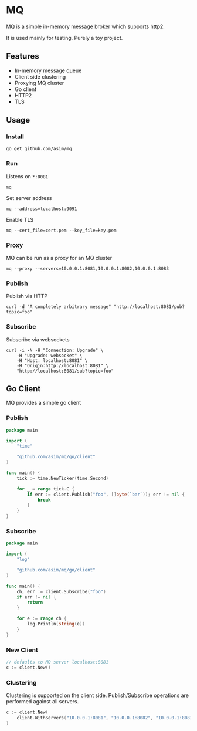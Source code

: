 # MQ

MQ is a simple in-memory message broker which supports http2.

It is used mainly for testing. Purely a toy project.

## Features

- In-memory message queue
- Client side clustering
- Proxying MQ cluster
- Go client
- HTTP2
- TLS

## Usage

### Install

```shell
go get github.com/asim/mq
```

### Run

Listens on `*:8081`
```shell
mq
```

Set server address
```shell
mq --address=localhost:9091
```

Enable TLS
```shell
mq --cert_file=cert.pem --key_file=key.pem
```

### Proxy

MQ can be run as a proxy for an MQ cluster

```shell
mq --proxy --servers=10.0.0.1:8081,10.0.0.1:8082,10.0.0.1:8083
```

### Publish

Publish via HTTP

```
curl -d "A completely arbitrary message" "http://localhost:8081/pub?topic=foo"
```

### Subscribe

Subscribe via websockets

```
curl -i -N -H "Connection: Upgrade" \
	-H "Upgrade: websocket" \
	-H "Host: localhost:8081" \
	-H "Origin:http://localhost:8081" \
	"http://localhost:8081/sub?topic=foo"
```

## Go Client

MQ provides a simple go client

### Publish

```go
package main

import (
	"time"

	"github.com/asim/mq/go/client"
)

func main() {
	tick := time.NewTicker(time.Second)

	for _ = range tick.C {
		if err := client.Publish("foo", []byte(`bar`)); err != nil {
			break
		}
	}
}
```

### Subscribe

```go
package main

import (
	"log"

	"github.com/asim/mq/go/client"
)

func main() {
	ch, err := client.Subscribe("foo")
	if err != nil {
		return
	}

	for e := range ch {
		log.Println(string(e))
	}
}
```

### New Client

```go
// defaults to MQ server localhost:8081
c := client.New()
```

### Clustering

Clustering is supported on the client side. Publish/Subscribe operations are performed against all servers.

```go
c := client.New(
	client.WithServers("10.0.0.1:8081", "10.0.0.1:8082", "10.0.0.1:8083"),
)
```

